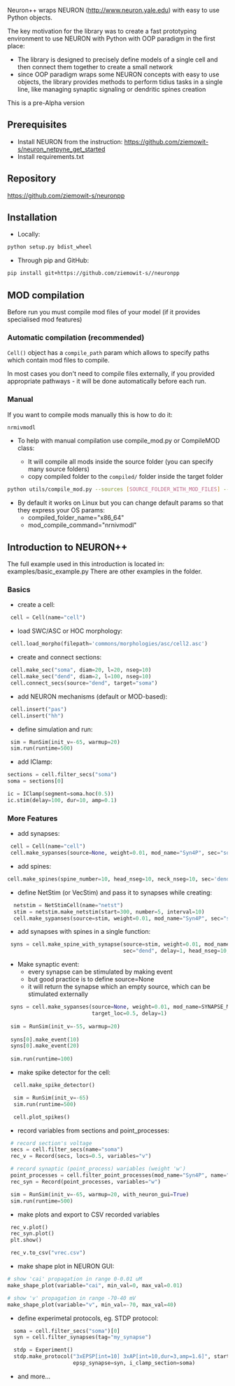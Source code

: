 Neuron++ wraps NEURON (http://www.neuron.yale.edu) with easy to use Python objects.

The key motivation for the library was to create a fast prototyping environment to use NEURON with Python with OOP paradigm in the first place:
  * The library is designed to precisely define models of a single cell and then connect them together to create a small network
  * since OOP paradigm wraps some NEURON concepts with easy to use objects, the library provides methods to perform tidius tasks in a single line, like managing synaptic signaling or dendritic spines creation
    
This is a pre-Alpha version

## Prerequisites

* Install NEURON from the instruction: https://github.com/ziemowit-s/neuron_netpyne_get_started
* Install requirements.txt

## Repository

https://github.com/ziemowit-s/neuronpp

## Installation

* Locally:
```bash
python setup.py bdist_wheel
```

* Through pip and GitHub:
```bash
pip install git+https://github.com/ziemowit-s//neuronpp
```

## MOD compilation
Before run you must compile mod files of your model (if it provides specialised mod features)

### Automatic compilation (recommended)
`Cell()` object has a `compile_path` param which allows to specify paths which contain mod files to compile.

In most cases you don't need to compile files externally, if you provided appropriate pathways - it will be done automatically before each run.

### Manual

If you want to compile mods manually this is how to do it:

```bash
nrmivmodl
```

* To help with manual compilation use compile_mod.py or CompileMOD class:

  * It will compile all mods inside the source folder (you can specify many source folders)
  * copy compiled folder to the `compiled/` folder inside the target folder 
  
 ```bash
 python utils/compile_mod.py --sources [SOURCE_FOLDER_WITH_MOD_FILES] --target [TARGET_FOLDER]
 ``` 

  * By default it works on Linux but you can change default params so that they express your OS params:
    * compiled_folder_name="x86_64"
    * mod_compile_command="nrnivmodl"
    
## Introduction to NEURON++
The full example used in this introduction is located in: examples/basic_example.py
There are other examples in the folder.

### Basics

  * create a cell:
   ```python
    cell = Cell(name="cell")
   ```

  * load SWC/ASC or HOC morphology:
   ```python
    cell.load_morpho(filepath='commons/morphologies/asc/cell2.asc')
   ```

  * create and connect sections:
   ```python
    cell.make_sec("soma", diam=20, l=20, nseg=10)
    cell.make_sec("dend", diam=2, l=100, nseg=10)
    cell.connect_secs(source="dend", target="soma")
   ```

  * add NEURON mechanisms (default or MOD-based):
   ```python
    cell.insert("pas")
    cell.insert("hh")
   ```

  * define simulation and run:
   ```python
    sim = RunSim(init_v=-65, warmup=20)
    sim.run(runtime=500)
   ```
  * add IClamp:
   ```python
   sections = cell.filter_secs("soma")
   soma = sections[0]

   ic = IClamp(segment=soma.hoc(0.5))
   ic.stim(delay=100, dur=10, amp=0.1)
   ```

### More Features

  * add synapses:
   ```python
    cell = Cell(name="cell")
    cell.make_sypanses(source=None, weight=0.01, mod_name="Syn4P", sec="soma", target_loc=0.5, delay=1)
   ```

  * add spines:
   ```python
   cell.make_spines(spine_number=10, head_nseg=10, neck_nseg=10, sec='dend')
   ```

  * define NetStim (or VecStim) and pass it to synapses while creating:
  ```python
    netstim = NetStimCell(name="netst")
    stim = netstim.make_netstim(start=300, number=5, interval=10)
    cell.make_sypanses(source=stim, weight=0.01, mod_name="Syn4P", sec="soma", target_loc=0.5, delay=1)
  ```

  * add synapses with spines in a single function:
   ```python
    syns = cell.make_spine_with_synapse(source=stim, weight=0.01, mod_name="ExpSyn",
                                        sec="dend", delay=1, head_nseg=10, neck_nseg=10, number=10)
   ```
   
   * Make synaptic event: 
     * every synapse can be stimulated by making event
     * but good practice is to define source=None 
     * it will return the synapse which an empty source, which can be stimulated externally
   ```python
    syns = cell.make_sypanses(source=None, weight=0.01, mod_name=SYNAPSE_MECH, sec="soma", 
                              target_loc=0.5, delay=1)
                              
    sim = RunSim(init_v=-55, warmup=20)
    
    syns[0].make_event(10)
    syns[0].make_event(20)
    
    sim.run(runtime=100)
   ```

  * make spike detector for the cell:
  ```python
    cell.make_spike_detector()

    sim = RunSim(init_v=-65)
    sim.run(runtime=500)

    cell.plot_spikes()
   ```

  * record variables from sections and point_processes:
   ```python
    # record section's voltage
    secs = cell.filter_secs(name="soma")
    rec_v = Record(secs, locs=0.5, variables="v")

    # record synaptic (point_process) wariables (weight 'w')
    point_processes = cell.filter_point_processes(mod_name="Syn4P", name="dend")
    rec_syn = Record(point_processes, variables="w") 

    sim = RunSim(init_v=-65, warmup=20, with_neuron_gui=True)
    sim.run(runtime=500)
   ```

  * make plots and export to CSV recorded variables
   ```python
    rec_v.plot()
    rec_syn.plot()
    plt.show()

    rec_v.to_csv("vrec.csv")
   ```
  
  * make shape plot in NEURON GUI:
   ```python
   # show 'cai' propagation in range 0-0.01 uM 
   make_shape_plot(variable="cai", min_val=0, max_val=0.01)

   # show 'v' propagation in range -70-40 mV
   make_shape_plot(variable="v", min_val=-70, max_val=40)
   ```

  * define experimetal protocols, eg. STDP protocol:
  ```python
    soma = cell.filter_secs("soma")[0]
    syn = cell.filter_synapses(tag="my_synapse")

    stdp = Experiment()
    stdp.make_protocol("3xEPSP[int=10] 3xAP[int=10,dur=3,amp=1.6]", start=1, isi=10, iti=3000,
                       epsp_synapse=syn, i_clamp_section=soma)
   ```

  * and more...


